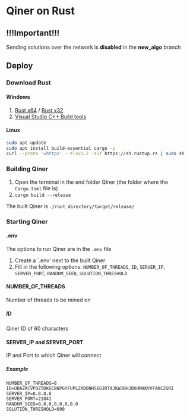 ﻿# Qiner on Rust

## !!!Important!!!

Sending solutions over the network is **disabled** in the **new_algo** branch

## Deploy

### Download Rust

#### Windows

1. [Rust x64](https://static.rust-lang.org/rustup/dist/x86_64-pc-windows-msvc/rustup-init.exe) / [Rust x32](https://static.rust-lang.org/rustup/dist/i686-pc-windows-msvc/rustup-init.exe)  
2. [Visual Studio C++ Build tools](https://visualstudio.microsoft.com/visual-cpp-build-tools/)

#### Linux

```bash
sudo apt update
sudo apt install build-essential cargo -y
curl --proto '=https' --tlsv1.2 -sSf https://sh.rustup.rs | sudo sh
```

### Building Qiner

1. Open the terminal in the end folder Qiner (the folder where the `Cargo.toml` file is)
2. `cargo build --release`

The built Qiner is `./root_directory/target/release/`

### Starting Qiner

#### .env

The options to run Qiner are in the `.env` file

1. Create a `.env' next to the built Qiner
2. Fill in the following options: `NUMBER_OF_THREADS`, `ID`, `SERVER_IP`, `SERVER_PORT`, `RANDOM_SEED`, `SOLUTION_THRESHOLD`

#### NUMBER_OF_THREADS

Number of threads to be mined on

##### ID

Qiner ID of 60 characters

#### SERVER_IP and SERVER_PORT

IP and Port to which Qiner will connect

##### Example

```
NUMBER_OF_THREADS=8
ID=UBAZRCVPOZTDKGCBNPGYFUPLZXDDNHSEGJRTAJKWJBHJDKHMAKVVFAKCZGRI
SERVER_IP=8.8.8.8
SERVER_PORT=21841
RANDOM_SEED=0,0,0,0,0,0,0,0
SOLUTION_THRESHOLD=600
```
